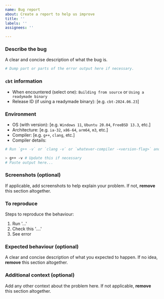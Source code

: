 ```yaml
---
name: Bug report
about: Create a report to help us improve
title: ''
labels: ''
assignees: ''

---
```


<!-- Do not club multiple bugs under one report! File separate bug reports if that's the case. -->

### Describe the bug

A clear and concise description of what the bug is.

```sh
# Dump part or parts of the error output here if necessary.
```

### `cbt` information

 - When encountered (select one): `Building from source` or `Using a readymade binary`
 - Release ID (if using a readymade binary): [e.g. `cbt-2024.06.23`]

### Environment

 - OS (with version): [e.g. `Windows 11`, `Ubuntu 20.04`, `FreeBSD 13.3`, etc.]
 - Architecture: [e.g. `ia-32`, `x86-64`, `arm64`, `m3`, etc.]
 - Compiler:  [e.g. `g++`, `clang`, etc.]
 - Compiler details:
 ```sh
# Run `g++ -v` or `clang -v` or `whatever-compiler -<version-flag>` and paste the output below

> g++ -v # Update this if necessary
# Paste output here...
```

### Screenshots (optional)

If applicable, add screenshots to help explain your problem. If not, **remove** this section altogether.

### To reproduce

Steps to reproduce the behaviour:

1. Run '...'
2. Check this '....'
3. See error

### Expected behaviour (optional)

A clear and concise description of what you expected to happen. If no idea, **remove** this section altogether.

### Additional context (optional)

Add any other context about the problem here. If not applicable, **remove** this section altogether.
